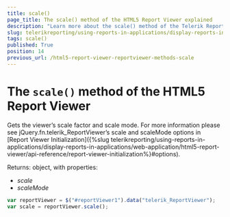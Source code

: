 ```yaml
---
title: scale()
page_title: The scale() method of the HTML5 Report Viewer explained
description: "Learn more about the scale() method of the Telerik Reporting HTML5 Report Viewer and how to use it to customize the viewer's behavior."
slug: telerikreporting/using-reports-in-applications/display-reports-in-applications/web-application/html5-report-viewer/api-reference/reportviewer/methods/scale()
tags: scale()
published: True
position: 14
previous_url: /html5-report-viewer-reportviewer-methods-scale
---
```


# The `scale()` method of the HTML5 Report Viewer

Gets the viewer’s scale factor and scale mode. For more information please see jQuery.fn.telerik_ReportViewer’s scale and scaleMode options in [Report Viewer Initialization]({%slug telerikreporting/using-reports-in-applications/display-reports-in-applications/web-application/html5-report-viewer/api-reference/report-viewer-initialization%}#options).

Returns: object, with properties:

* *scale*
* *scaleMode*

````JavaScript
var reportViewer = $("#reportViewer1").data("telerik_ReportViewer");
var scale = reportViewer.scale();
````

